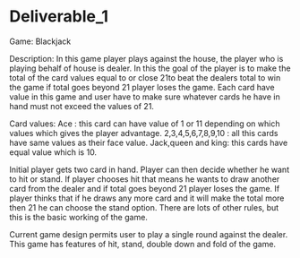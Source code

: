 # Deliverable_1
Game: Blackjack

Description: In this game player plays against the house, the player who is playing behalf of house is dealer. In this the goal of the player is to make the total of the card values equal to or close 21to beat the dealers total to win the game if total goes beyond 21 player loses the game. Each card have value in this game and user have to make sure whatever cards he have in hand must not exceed the values of 21. 

Card values:
Ace : this card can have value of 1 or 11 depending on which values which gives the player advantage.
2,3,4,5,6,7,8,9,10 : all this cards have same values as their face value.
Jack,queen and king: this cards have equal value which is 10.

Initial player gets two card in hand. Player can then decide whether he want to hit or stand. If player chooses hit that means he wants to draw another card from the dealer and if total goes beyond 21 player loses the game. If player thinks that if he draws any more card and it will make the total more then 21 he can choose the stand option. There are lots of other rules, but this is the basic working of the game.

Current game design permits user to play a single round against the dealer. This game has features of hit, stand, double down and fold of the game.
